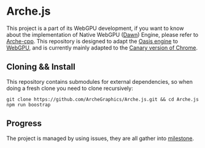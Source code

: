 # Arche.js

This project is a part of its WebGPU development, if you want to know about the implementation of Native
WebGPU ([Dawn](https://dawn.googlesource.com/dawn))
Engine, please refer to [Arche-cpp](https://github.com/ArcheGraphics/Arche-cpp). This repository is designed to
adapt the [Oasis engine](https://github.com/oasis-engine/engine) to [WebGPU](https://github.com/gpuweb/types), and is
currently mainly adapted to the [Canary version of Chrome](https://www.google.com/intl/zh-CN/chrome/canary/).

## Cloning && Install

This repository contains submodules for external dependencies, so when doing a fresh clone you need to clone
recursively:

```shell
git clone https://github.com/ArcheGraphics/Arche.js.git && cd Arche.js
npm run boostrap
```

## Progress

The project is managed by using issues, they are all gather
into [milestone](https://github.com/yangfengzzz/Oasis-WebGPU/milestones).
